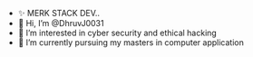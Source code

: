 - ✨ MERK STACK DEV..
- 👋 Hi, I’m @DhruvJ0031
- 👀 I’m interested in cyber security and ethical hacking
- 🌱 I’m currently pursuing my masters in computer application


<!---
DhruvJ0031/DhruvJ0031 is a ✨ special ✨ repository because its `README.md` (this file) appears on your GitHub profile.
You can click the Preview link to take a look at your changes.
--->

